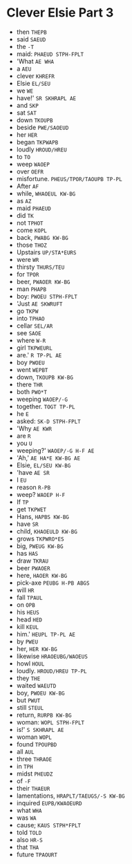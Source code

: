 # Clever Elsie Part 3

* then `THEPB`
* said `SAEUD`
* the `-T`
* maid: `PHAEUD STPH-FPLT`
* 'What `AE WHA`
* a `AEU`
* clever `KHREFR`
* Elsie `EL/SEU`
* we `WE`
* have!' `SR SKHRAPL AE`
* and `SKP`
* sat `SAT`
* down `TKOUPB`
* beside `PWE/SAOEUD`
* her `HER`
* began `TKPWAPB`
* loudly `HROUD/HREU`
* to `TO`
* weep `WAOEP`
* over `OEFR`
* misfortune. `PHEUS/TPOR/TAOUPB TP-PL`
* After `AF`
* while, `WHAOEUL KW-BG`
* as `AZ`
* maid `PHAEUD`
* did `TK`
* not `TPHOT`
* come `KOPL`
* back, `PWABG KW-BG`
* those `THOZ`
* Upstairs `UP/STA*EURS`
* were `WR`
* thirsty `THURS/TEU`
* for `TPOR`
* beer, `PWAOER KW-BG`
* man `PHAPB`
* boy: `PWOEU STPH-FPLT`
* 'Just `AE SKWRUFT`
* go `TKPW`
* into `TPHAO`
* cellar `SEL/AR`
* see `SAOE`
* where `W-R`
* girl `TKPWEURL`
* are.' `R TP-PL AE`
* boy `PWOEU`
* went `WEPBT`
* down, `TKOUPB KW-BG`
* there `THR`
* both `PWO*T`
* weeping `WAOEP/-G`
* together. `TOGT TP-PL`
* he `E`
* asked: `SK-D STPH-FPLT`
* 'Why `AE KWR`
* are `R`
* you `U`
* weeping?' `WAOEP/-G H-F AE`
* 'Ah,' `AE HA*E KW-BG AE`
* Elsie, `EL/SEU KW-BG`
* 'have `AE SR`
* I `EU`
* reason `R-PB`
* weep? `WAOEP H-F`
* If `TP`
* get `TKPWET`
* Hans, `HAPBS KW-BG`
* have `SR`
* child, `KHAOEULD KW-BG`
* grows `TKPWRO*ES`
* big, `PWEUG KW-BG`
* has `HAS`
* draw `TKRAU`
* beer `PWAOER`
* here, `HAOER KW-BG`
* pick-axe `PEUBG H-PB ABGS`
* will `HR`
* fall `TPAUL`
* on `OPB`
* his `HEUS`
* head `HED`
* kill `KEUL`
* him.' `HEUPL TP-PL AE`
* by `PWEU`
* her, `HER KW-BG`
* likewise `HRAOEUBG/WAOEUS`
* howl `HOUL`
* loudly. `HROUD/HREU TP-PL`
* they `THE`
* waited `WAEUTD`
* boy, `PWOEU KW-BG`
* but `PWUT`
* still `STEUL`
* return, `RURPB KW-BG`
* woman: `WOPL STPH-FPLT`
* is!' `S SKHRAPL AE`
* woman `WOPL`
* found `TPOUPBD`
* all `AUL`
* three `THRAOE`
* in `TPH`
* midst `PHEUDZ`
* of `-F`
* their `THAEUR`
* lamentations, `HRAPLT/TAEUGS/-S KW-BG`
* inquired `EUPB/KWAOEURD`
* what `WHA`
* was `WA`
* cause; `KAUS STPH*FPLT`
* told `TOLD`
* also `HR-S`
* that `THA`
* future `TPAOURT`
